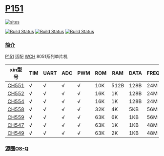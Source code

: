 ﻿# [P151](https://github.com/OS-Q/P151)

[![sites](http://182.61.61.133/link/resources/OSQ.png)](http://www.OS-Q.com)

[![Build Status](https://github.com/OS-Q/P151/workflows/CI/badge.svg)](https://github.com/OS-Q/P151/actions/workflows/CI.yml)
[![Build Status](https://circleci.com/gh/OS-Q/P151.svg?style=svg)](https://circleci.com/gh/OS-Q/P151)
[![Build Status](https://cloud.drone.io/api/badges/OS-Q/P151/status.svg)](https://cloud.drone.io/OS-Q/P151)

### [简介](https://github.com/OS-Q/P151/wiki)

[P151](https://github.com/OS-Q/P151) 适配 [WCH](http://www.wch.cn/products/category/5.html) 8051系列单片机

| xin型号 | TIM | UART | ADC | PWM | ROM  | RAM | DATA | FREQ | USBD | USBH | USBC |
| ------- | --- | ---- | --- | --- | ---- | ---- | ---- | ---- | ---- | ---- | ---- |
| [CH551](http://www.wch.cn/products/CH551.html) | √   | √    | √   | √   |  10K | 512B | 128B | 24M  | √    | X    | X   |
| [CH552](http://www.wch.cn/products/CH552.html) | √   | √    | √   | √   |  16K |  1K | 128B | 24M  | √    | X    | √   |
| [CH554](http://www.wch.cn/products/CH554.html) | √   | √    | √   | √   |  16K |  1K | 128B | 24M  | √    | √    | √   |
| [CH558](http://www.wch.cn/products/CH558.html) | √   | √    | √   | √   |  32K |  4K | 5KB | 56M  | √    | X    | X   |
| [CH559](http://www.wch.cn/products/CH559.html) | √   | √    | √   | √   |  63K |  6K | 1KB | 56M  | √    | √    | X   |
| [CH547](http://www.wch.cn/products/CH547.html) | √   | √    | √   | √   |  63K |  1K | 1KB | 48M  | √    | √    | √   |
| [CH549](http://www.wch.cn/products/CH549.html) | √   | √    | √   | √   |  63K |  2K | 1KB | 48M  | √    | √    | √   |


### [源圈OS-Q](http://www.OS-Q.com)
